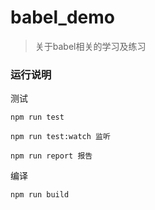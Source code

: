 # babel_demo

> 关于babel相关的学习及练习

### 运行说明

测试

```
npm run test

npm run test:watch 监听

npm run report 报告
```

编译
```
npm run build
```

